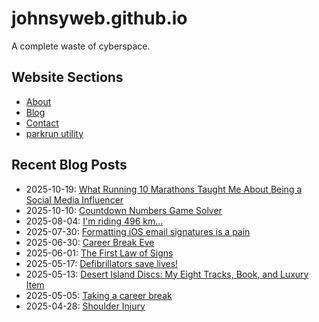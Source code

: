 # johnsyweb.github.io

A complete waste of cyberspace.


<!-- BEGIN TOC -->
## Website Sections

- [About](https://johnsy.com/about/)
- [Blog](https://johnsy.com/blog/)
- [Contact](https://johnsy.com/contact/)
- [parkrun utility](https://johnsy.com/parkrun-utility/)

## Recent Blog Posts

- 2025-10-19: [What Running 10 Marathons Taught Me About Being a Social Media Influencer](https://johnsy.com/blog/2025/10/19/what-running-10-marathons-taught-me-about-being-a-social-media-influencer/)
- 2025-10-10: [Countdown Numbers Game Solver](https://johnsy.com/blog/2025/10/10/countdown-numbers-game-solver/)
- 2025-08-04: [I'm riding 496 km...](https://johnsy.com/blog/2025/08/04/i'm-riding-496-km.../)
- 2025-07-30: [Formatting iOS email signatures is a pain](https://johnsy.com/blog/2025/07/30/formatting-ios-email-signatures-is-a-pain/)
- 2025-06-30: [Career Break Eve](https://johnsy.com/blog/2025/06/30/career-break-eve/)
- 2025-06-01: [The First Law of Signs](https://johnsy.com/blog/2025/06/01/the-first-law-of-signs/)
- 2025-05-17: [Defibrillators save lives!](https://johnsy.com/blog/2025/05/17/defibrillators-save-lives/)
- 2025-05-13: [Desert Island Discs: My Eight Tracks, Book, and Luxury Item](https://johnsy.com/blog/2025/05/13/desert-island-discs/)
- 2025-05-05: [Taking a career break](https://johnsy.com/blog/2025/05/05/career-break/)
- 2025-04-28: [Shoulder Injury](https://johnsy.com/blog/2025/04/28/shoulder-injury/)

<!-- END TOC -->
